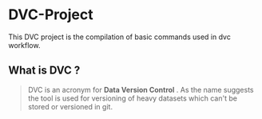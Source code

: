 # DVC-Project

This DVC project is the compilation of basic commands used in dvc workflow.

## What is DVC ?
> DVC is an acronym for **Data Version Control** . As the name suggests the tool is used for versioning of heavy datasets which can't be stored or versioned in git.
